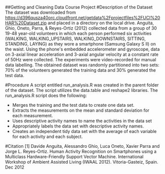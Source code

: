 ##Getting and Cleaning Data Course Project
#Description of the Dataset
The dataset was downloaded from https://d396qusza40orc.cloudfront.net/getdata%2Fprojectfiles%2FUCI%20HAR%20Dataset.zip and placed
in a directory on the local drive. 
Anguita, Ghio, Oneto, Parra, & Reyes-Ortiz (2012) collected data from a group of 30 19-48 year-old volunteers in which each person performed six activities
(WALKING, WALKING_UPSTAIRS, WALKING_DOWNSTAIRS, SITTING, STANDING, LAYING) as they wore a smartphone (Samsung Galaxy S II) on the waist. 
Using the phone's embedded accelerometer and gyroscope,  data on 3-axial linear acceleration and 3-axial angular velocity at 
a constant rate of 50Hz were collected. The experiments were video-recorded for manual data labelling. The obtained dataset was 
randomly partitioned into two sets: 70% of the volunteers generated the training data and 30% generated the test data. 

#Procedure
A script entitled run_analysis.R was created in the parent folder of the dataset.  The script utilizes the data.table and reshape2 libraries.
The run_analysis.R script does the following:
* Merges the training and the test data to create one data set.
* Extracts the measurements on the mean and standard deviation for each measurement.
* Uses descriptive activity names to name the activities in the data set
* Appropriately labels the data set with descriptive activity names.
* Creates an independent tidy data set with the average of each variable for each activity and each subject.

#Citation
[1] Davide Anguita, Alessandro Ghio, Luca Oneto, Xavier Parra and Jorge L. Reyes-Ortiz. Human Activity Recognition on Smartphones 
using a Multiclass Hardware-Friendly Support Vector Machine. International Workshop of Ambient Assisted Living (IWAAL 2012). Vitoria-Gasteiz, Spain. Dec 2012